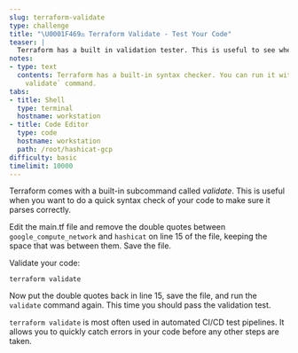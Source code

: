 ```yaml
---
slug: terraform-validate
type: challenge
title: "\U0001F469‍⚖️ Terraform Validate - Test Your Code"
teaser: |
  Terraform has a built in validation tester. This is useful to see whether your Terraform code is valid and parses correctly.
notes:
- type: text
  contents: Terraform has a built-in syntax checker. You can run it with the `terraform
    validate` command.
tabs:
- title: Shell
  type: terminal
  hostname: workstation
- title: Code Editor
  type: code
  hostname: workstation
  path: /root/hashicat-gcp
difficulty: basic
timelimit: 10000
---
```

Terraform comes with a built-in subcommand called *validate*. This is useful when you want to do a quick syntax check of your code to make sure it parses correctly.

Edit the main.tf file and remove the double quotes between `google_compute_network` and `hashicat` on line 15 of the file, keeping the space that was between them. Save the file.

Validate your code:

```
terraform validate
```

Now put the double quotes back in line 15, save the file, and run the `validate` command again. This time you should pass the validation test.

`terraform validate` is most often used in automated CI/CD test pipelines. It allows you to quickly catch errors in your code before any other steps are taken.